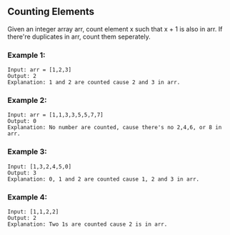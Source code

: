 ## Counting Elements
Given an integer array arr, count element x such that x + 1 is also in arr.
If there're duplicates in arr, count them seperately.
### Example 1:
```
Input: arr = [1,2,3]
Output: 2
Explanation: 1 and 2 are counted cause 2 and 3 in arr.
```
### Example 2:
```
Input: arr = [1,1,3,3,5,5,7,7]
Output: 0
Explanation: No number are counted, cause there's no 2,4,6, or 8 in arr.
```
### Example 3:
```
Input: [1,3,2,4,5,0]
Output: 3
Explanation: 0, 1 and 2 are counted cause 1, 2 and 3 in arr.
```
### Example 4:
```
Input: [1,1,2,2]
Output: 2
Explanation: Two 1s are counted cause 2 is in arr.
```
